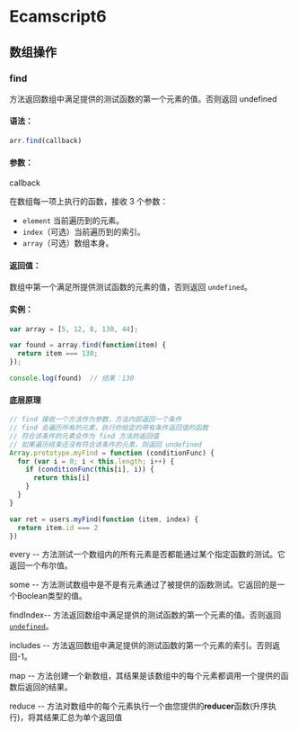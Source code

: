 # Ecamscript6



## 数组操作 



### find

方法返回数组中满足提供的测试函数的第一个元素的值。否则返回 undefined

#### 语法：

```js
arr.find(callback)
```

#### 参数：

callback

在数组每一项上执行的函数，接收 3 个参数：

- `element`  当前遍历到的元素。
- `index`（可选）当前遍历到的索引。
- `array`（可选）数组本身。

#### 返回值：

 数组中第一个满足所提供测试函数的元素的值，否则返回 `undefined`。 

#### 实例：

```js
var array = [5, 12, 8, 130, 44];

var found = array.find(function(item) {
  return item === 130;
});

console.log(found)  // 结果：130
```

 #### 底层原理

```js
// find 接收一个方法作为参数，方法内部返回一个条件
// find 会遍历所有的元素，执行你给定的带有条件返回值的函数
// 符合该条件的元素会作为 find 方法的返回值
// 如果遍历结束还没有符合该条件的元素，则返回 undefined
Array.prototype.myFind = function (conditionFunc) {
  for (var i = 0; i < this.length; i++) {
    if (conditionFunc(this[i], i)) {
      return this[i]
    }
  }
}

var ret = users.myFind(function (item, index) {
  return item.id === 2
})
```

every  -- 方法测试一个数组内的所有元素是否都能通过某个指定函数的测试。它返回一个布尔值。 

some  --  方法测试数组中是不是有元素通过了被提供的函数测试。它返回的是一个Boolean类型的值。 

findIndex--  方法返回数组中满足提供的测试函数的第一个元素的值。否则返回 [`undefined`](https://developer.mozilla.org/zh-CN/docs/Web/JavaScript/Reference/Global_Objects/undefined)。

includes  --   方法返回数组中满足提供的测试函数的第一个元素的索引。否则返回-1。 

map --  方法创建一个新数组，其结果是该数组中的每个元素都调用一个提供的函数后返回的结果。 

reduce --  方法对数组中的每个元素执行一个由您提供的**reducer**函数(升序执行)，将其结果汇总为单个返回值 